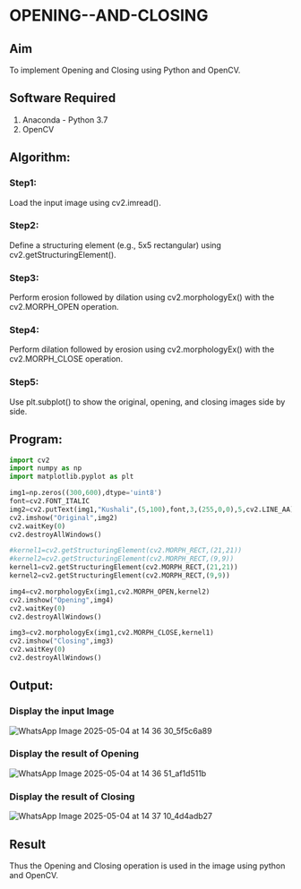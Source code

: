 # OPENING--AND-CLOSING
## Aim
To implement Opening and Closing using Python and OpenCV.

## Software Required
1. Anaconda - Python 3.7
2. OpenCV
## Algorithm:
### Step1:

Load the input image using cv2.imread().

### Step2:

Define a structuring element (e.g., 5x5 rectangular) using cv2.getStructuringElement().


### Step3:

Perform erosion followed by dilation using cv2.morphologyEx() with the cv2.MORPH_OPEN operation.


### Step4:

Perform dilation followed by erosion using cv2.morphologyEx() with the cv2.MORPH_CLOSE operation.


### Step5:

Use plt.subplot() to show the original, opening, and closing images side by side.


 
## Program:

``` Python
import cv2
import numpy as np
import matplotlib.pyplot as plt

img1=np.zeros((300,600),dtype='uint8')
font=cv2.FONT_ITALIC
img2=cv2.putText(img1,"Kushali",(5,100),font,3,(255,0,0),5,cv2.LINE_AA)
cv2.imshow("Original",img2)
cv2.waitKey(0)
cv2.destroyAllWindows()

#kernel1=cv2.getStructuringElement(cv2.MORPH_RECT,(21,21))
#kernel2=cv2.getStructuringElement(cv2.MORPH_RECT,(9,9))
kernel1=cv2.getStructuringElement(cv2.MORPH_RECT,(21,21))
kernel2=cv2.getStructuringElement(cv2.MORPH_RECT,(9,9))

img4=cv2.morphologyEx(img1,cv2.MORPH_OPEN,kernel2)
cv2.imshow("Opening",img4)
cv2.waitKey(0)
cv2.destroyAllWindows()

img3=cv2.morphologyEx(img1,cv2.MORPH_CLOSE,kernel1)
cv2.imshow("Closing",img3)
cv2.waitKey(0)
cv2.destroyAllWindows()
```
## Output:

### Display the input Image
![WhatsApp Image 2025-05-04 at 14 36 30_5f5c6a89](https://github.com/user-attachments/assets/5217df6b-5a6b-4080-81e6-55d323f84c35)



### Display the result of Opening
![WhatsApp Image 2025-05-04 at 14 36 51_af1d511b](https://github.com/user-attachments/assets/7ebd4041-4cad-405c-9c2e-75ab5708e268)


### Display the result of Closing
![WhatsApp Image 2025-05-04 at 14 37 10_4d4adb27](https://github.com/user-attachments/assets/39c67e95-0c87-43ea-bac4-815a8b242357)



## Result
Thus the Opening and Closing operation is used in the image using python and OpenCV.
